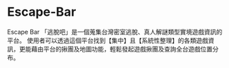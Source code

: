 # Escape-Bar
Escape Bar 「逃脫吧」是一個蒐集台灣密室逃脫、真人解謎類型實境遊戲資訊的平台。
使用者可以透過這個平台找到【集中】且【系統性整理】的各類遊戲資訊，更能藉由平台的揪團及地圖功能，輕鬆發起遊戲揪團及查詢全台遊戲位置分布。
